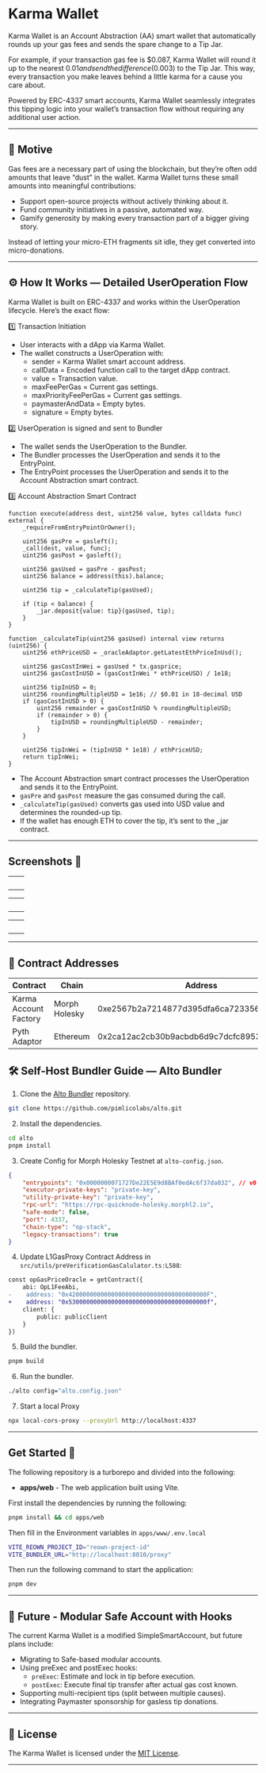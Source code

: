 # Karma Wallet

Karma Wallet is an Account Abstraction (AA) smart wallet that automatically rounds up your gas fees and sends the spare change to a Tip Jar.

For example, if your transaction gas fee is $0.087, Karma Wallet will round it up to the nearest $0.01 and send the difference ($0.003) to the Tip Jar. This way, every transaction you make leaves behind a little karma for a cause you care about.

Powered by ERC-4337 smart accounts, Karma Wallet seamlessly integrates this tipping logic into your wallet’s transaction flow without requiring any additional user action.

---

## 🎯 Motive

Gas fees are a necessary part of using the blockchain, but they’re often odd amounts that leave “dust” in the wallet. Karma Wallet turns these small amounts into meaningful contributions:

- Support open-source projects without actively thinking about it.
- Fund community initiatives in a passive, automated way.
- Gamify generosity by making every transaction part of a bigger giving story.

Instead of letting your micro-ETH fragments sit idle, they get converted into micro-donations.

---

## ⚙️ How It Works — Detailed UserOperation Flow

Karma Wallet is built on ERC-4337 and works within the UserOperation lifecycle. Here’s the exact flow:

1️⃣ Transaction Initiation

- User interacts with a dApp via Karma Wallet.
- The wallet constructs a UserOperation with:
    - sender = Karma Wallet smart account address.
    - callData = Encoded function call to the target dApp contract.
    - value = Transaction value.
    - maxFeePerGas = Current gas settings.
    - maxPriorityFeePerGas = Current gas settings.
    - paymasterAndData = Empty bytes.
    - signature = Empty bytes.

2️⃣ UserOperation is signed and sent to Bundler

- The wallet sends the UserOperation to the Bundler.
- The Bundler processes the UserOperation and sends it to the EntryPoint.
- The EntryPoint processes the UserOperation and sends it to the Account Abstraction smart contract.

3️⃣ Account Abstraction Smart Contract

```solidity
function execute(address dest, uint256 value, bytes calldata func) external {
    _requireFromEntryPointOrOwner();

    uint256 gasPre = gasleft();
    _call(dest, value, func);
    uint256 gasPost = gasleft();

    uint256 gasUsed = gasPre - gasPost;
    uint256 balance = address(this).balance;

    uint256 tip = _calculateTip(gasUsed);

    if (tip < balance) {
        _jar.deposit{value: tip}(gasUsed, tip);
    }
}

function _calculateTip(uint256 gasUsed) internal view returns (uint256) {
    uint256 ethPriceUSD = _oracleAdaptor.getLatestEthPriceInUsd();

    uint256 gasCostInWei = gasUsed * tx.gasprice;
    uint256 gasCostInUSD = (gasCostInWei * ethPriceUSD) / 1e18;

    uint256 tipInUSD = 0;
    uint256 roundingMultipleUSD = 1e16; // $0.01 in 18-decimal USD
    if (gasCostInUSD > 0) {
        uint256 remainder = gasCostInUSD % roundingMultipleUSD;
        if (remainder > 0) {
            tipInUSD = roundingMultipleUSD - remainder;
        }
    }

    uint256 tipInWei = (tipInUSD * 1e18) / ethPriceUSD;
    return tipInWei;
}

```

- The Account Abstraction smart contract processes the UserOperation and sends it to the EntryPoint.
- `gasPre` and `gasPost` measure the gas consumed during the call.
- `_calculateTip(gasUsed)` converts gas used into USD value and determines the rounded-up tip.
- If the wallet has enough ETH to cover the tip, it’s sent to the _jar contract.

---

## Screenshots 📸

<table>
  <tr>
    <td valign="top" width="50%">
      <br>
      <img src="./assets/1.png" alt="" >
    </td>
    <td valign="top" width="50%">
      <br>
      <img src="./assets/2.png" alt="" >
    </td>
  </tr>
</table>

<table>
  <tr>
    <td valign="top" width="50%">
      <br>
            <img src="./assets/3.png" alt="" >
    </td>
    <td valign="top" width="50%">
      <br>
            <img src="./assets/4.png" alt="" >
    </td>
  </tr>
</table>

<table>
  <tr>
    <td valign="top" width="50%">
      <br>
            <img src="./assets/5.png" alt="" >
    </td>
    <td valign="top" width="50%">
      <br>
            <img src="./assets/6.png" alt="" >
    </td>
  </tr>
</table>

---

## 📍 Contract Addresses

| Contract | Chain | Address |
| --- | --- | --- |
| Karma Account Factory | Morph Holesky | 0xe2567b2a7214877d395dfa6ca72335644b26dc23 |
| Pyth Adaptor | Ethereum | 0x2ca12ac2cb30b9acbdb6d9c7dcfc895338904a93 |

## 🛠 Self-Host Bundler Guide — Alto Bundler

1. Clone the [Alto Bundler](https://github.com/pimlicolabs/alto) repository.

```bash
git clone https://github.com/pimlicolabs/alto.git
```

2. Install the dependencies.

```bash
cd alto
pnpm install
```

3. Create Config for Morph Holesky Testnet at `alto-config.json`.

```json
{
    "entrypoints": "0x0000000071727De22E5E9d8BAf0edAc6f37da032", // v0.7 Entrypoint
    "executor-private-keys": "private-key",
    "utility-private-key": "private-key",
    "rpc-url": "https://rpc-quicknode-holesky.morphl2.io",
    "safe-mode": false,
    "port": 4337,
    "chain-type": "op-stack",
    "legacy-transactions": true
}
```

4. Update L1GasProxy Contract Address in `src/utils/preVerificationGasCalulator.ts:L588`:

```diff
const opGasPriceOracle = getContract({
    abi: OpL1FeeAbi,
-    address: "0x420000000000000000000000000000000000000F",
+    address: "0x530000000000000000000000000000000000000f",
    client: {
        public: publicClient
    }
})
```

5. Build the bundler.

```bash
pnpm build
```

6. Run the bundler.

```bash
./alto config="alto.config.json"
```

7. Start a local Proxy

```bash
npx local-cors-proxy --proxyUrl http://localhost:4337
```

---

## Get Started 🚀

The following repository is a turborepo and divided into the following:

- **apps/web** - The web application built using Vite.

First install the dependencies by running the following:

```bash
pnpm install && cd apps/web
```

Then fill in the Environment variables in `apps/www/.env.local`

```bash
VITE_REOWN_PROJECT_ID="reown-project-id"
VITE_BUNDLER_URL="http://localhost:8010/proxy"
```

Then run the following command to start the application:

```bash
pnpm dev
```

---

## 🔮 Future - Modular Safe Account with Hooks

The current Karma Wallet is a modified SimpleSmartAccount, but future plans include:

- Migrating to Safe-based modular accounts.
- Using preExec and postExec hooks:
    - `preExec`: Estimate and lock in tip before execution.
    - `postExec`: Execute final tip transfer after actual gas cost known.
- Supporting multi-recipient tips (split between multiple causes).
- Integrating Paymaster sponsorship for gasless tip donations.

---

## 📝 License

The Karma Wallet is licensed under the [MIT License](https://opensource.org/licenses/MIT).

---
